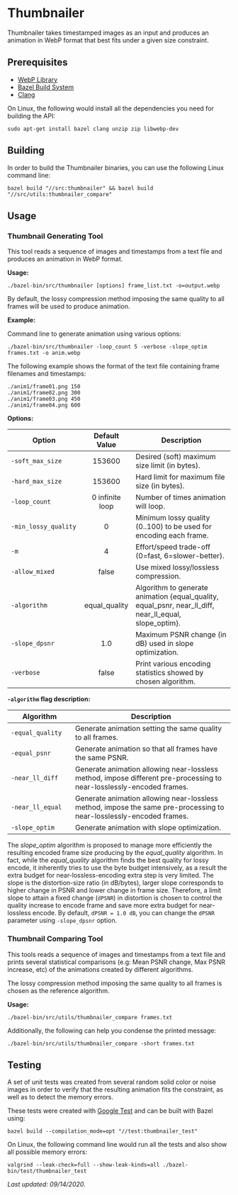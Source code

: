 
# Thumbnailer

Thumbnailer takes timestamped images as an input and produces an animation in WebP format that best fits under a given size constraint.

## Prerequisites

- [WebP Library](https://github.com/webmproject/libwebp)
- [Bazel Build System](https://docs.bazel.build/versions/master/bazel-overview.html)
- [Clang](https://clang.llvm.org/)

On Linux, the following would install all the dependencies you need for building the API:
```
sudo apt-get install bazel clang unzip zip libwebp-dev
```

## Building

In order to build the Thumbnailer binaries, you can use the following Linux command line:
```
bazel build "//src:thumbnailer" && bazel build "//src/utils:thumbnailer_compare"
```

## Usage

### Thumbnail Generating Tool

This tool reads a sequence of images and timestamps from a text file and produces an animation in WebP format.

**Usage:**

```
./bazel-bin/src/thumbnailer [options] frame_list.txt -o=output.webp
```

By default, the lossy compression method imposing the same quality to all frames will be used to produce animation. 

**Example:**

Command line to generate animation using various options:

```
./bazel-bin/src/thumbnailer -loop_count 5 -verbose -slope_optim frames.txt -o anim.webp
```

The following example shows the format of the text file containing frame filenames and timestamps:

```
./anim1/frame01.png 150
./anim1/frame02.png 300
./anim1/frame03.png 450
./anim1/frame04.png 600
```

**Options:**

| <img width="150"> Option | Default Value | <img width="600"> Description|
|---------------------------------------|:-------------:|------------|
|`-soft_max_size`|153600|Desired (soft) maximum size limit (in bytes).|
|`-hard_max_size`|153600|Hard limit for maximum file size (in bytes).|
|`-loop_count`|0 infinite loop|Number of times animation will loop.|
|`-min_lossy_quality`|0|Minimum lossy quality (0..100) to be used for encoding each frame.|
|`-m`|4|Effort/speed trade-off (0=fast, 6=slower-better).|
|`-allow_mixed`|false|Use mixed lossy/lossless compression.|
|`-algorithm`|equal_quality|Algorithm to generate animation {equal_quality, equal_psnr, near_ll_diff, near_ll_equal, slope_optim}.|
|`-slope_dpsnr`|1.0|Maximum PSNR change (in dB) used in slope optimization.|
|`-verbose`|false|Print various encoding statistics showed by chosen algorithm.|

**`-algorithm` flag description:**

| <img width="100"> Algorithm | <img width="600"> Description  |
|----------------------------|------------|
|`-equal_quality`|Generate animation setting the same quality to all frames.|
|`-equal_psnr`|Generate animation so that all frames have the same PSNR.|
|`-near_ll_diff`|Generate animation allowing near-lossless method, impose different pre-processing to near-losslessly-encoded frames.|
|`-near_ll_equal`|Generate animation allowing near-lossless method, impose the same pre-processing to near-losslessly-encoded frames.|
|`-slope_optim`|Generate animation with slope optimization.|


The *slope_optim* algorithm is proposed to manage more efficiently the resulting encoded frame size producing by the *equal_quality* algorithm. In fact, while the *equal_quality* algorithm finds the best quality for lossy encode, it inherently tries to use the byte budget intensively, as a result the extra budget for near-lossless-encoding extra step is very limited. The slope is the distortion-size ratio (in dB/bytes), larger slope corresponds to higher change in PSNR and lower change in frame size. Therefore, a limit slope to attain a fixed change (`dPSNR`) in distortion is chosen to control the quality increase to encode frame and save more extra budget for near-lossless encode. By default, `dPSNR = 1.0 dB`, you can change the `dPSNR` parameter using `-slope_dpsnr` option.

### Thumbnail Comparing Tool

This tools reads a sequence of images and timestamps from a text file and prints several statistical comparisons (e.g: Mean PSNR change, Max PSNR increase, etc) of the animations created by different algorithms. 

The lossy compression method imposing the same quality to all frames is chosen as the reference algorithm.

**Usage:**

```
./bazel-bin/src/utils/thumbnailer_compare frames.txt
```

Additionally, the following can help you condense the printed message:

```
./bazel-bin/src/utils/thumbnailer_compare -short frames.txt
```

## Testing

A set of unit tests was created from several random solid color or noise images in order to verify that the resulting animation fits the constraint, as well as to detect the memory errors.

These tests were created with [Google Test](https://github.com/google/googletest) and can be built with Bazel using:

```
bazel build --compilation_mode=opt "//test:thumbnailer_test"
```

On Linux, the following command line would run all the tests and also show all possible memory errors:

```
valgrind --leak-check=full --show-leak-kinds=all ./bazel-bin/test/thumbnailer_test
```

*Last updated: 09/14/2020.*